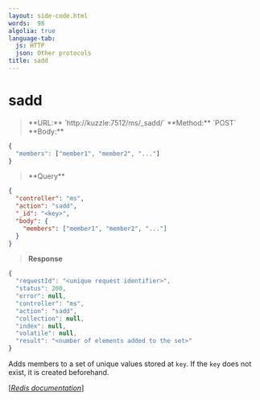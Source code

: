 ```yaml
---
layout: side-code.html
words:  98
algolia: true
language-tab:
  js: HTTP
  json: Other protocols
title: sadd
---
```


# sadd




<blockquote class="js">
<p>
**URL:** `http://kuzzle:7512/ms/_sadd/<key>`  
**Method:** `POST`  
**Body:**
</p>
</blockquote>


```js
{
  "members": ["member1", "member2", "..."]
}
```



<blockquote class="json">
<p>
**Query**
</p>
</blockquote>


```json
{
  "controller": "ms",
  "action": "sadd",
  "_id": "<key>",
  "body": {
    "members": ["member1", "member2", "..."]
  }
}
```

>**Response**

```javascript
{
  "requestId": "<unique request identifier>",
  "status": 200,
  "error": null,
  "controller": "ms",
  "action": "sadd",
  "collection": null,
  "index": null,
  "volatile": null,
  "result": "<number of elements added to the set>"
}
```

Adds members to a set of unique values stored at `key`. If the `key` does not exist, it is created beforehand.

[[_Redis documentation_]](https://redis.io/commands/sadd)

